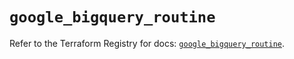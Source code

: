 # `google_bigquery_routine`

Refer to the Terraform Registry for docs: [`google_bigquery_routine`](https://registry.terraform.io/providers/hashicorp/google/6.27.0/docs/resources/bigquery_routine).
